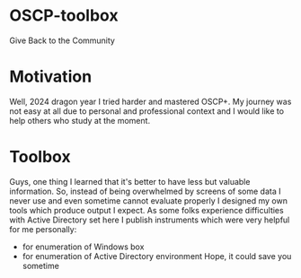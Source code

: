 # OSCP-toolbox
Give Back to the Community

# Motivation
Well, 2024 dragon year I tried harder and mastered OSCP+. My journey was not easy at all due to personal and professional context and I would like to help others who study at the moment.

# Toolbox
Guys, one thing I learned that it's better to have less but valuable information. So, instead of being overwhelmed by screens of some data I never use and even sometime cannot evaluate properly I designed my own tools which produce output I expect. As some folks experience difficulties with Active Directory set here I publish instruments which were very helpful for me personally:
- for enumeration of Windows box
- for enumeration of Active Directory environment
Hope, it could save you sometime

